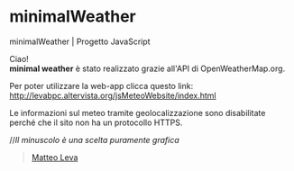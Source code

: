 # minimalWeather
minimalWeather | Progetto JavaScript 

Ciao!  <br>
<b>minimal weather</b> è stato realizzato grazie all'API di OpenWeatherMap.org.

Per poter utilizzare la web-app clicca questo link: http://levabpc.altervista.org/jsMeteoWebsite/index.html

Le informazioni sul meteo tramite geolocalizzazione sono disabilitate perché che il sito non ha un protocollo HTTPS.

//<i>Il minuscolo è una scelta puramente grafica</i>

><a href="https://linktr.ee/MatteoLeva">Matteo Leva</a>


